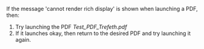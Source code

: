 If the message 'cannot render rich display' is shown when launching a PDF, then:  
1. Try launching the PDF _Test_PDF_Trefeth.pdf_
2. If it launches okay, then return to the desired PDF and try launching it again.
